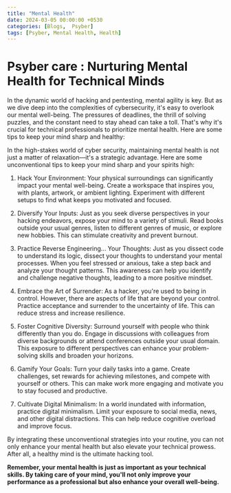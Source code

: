 ```yaml
---
title: "Mental Health"
date: 2024-03-05 00:00:00 +0530
categories: [Blogs,  Psyber] 
tags: [Psyber, Mental Health, Health]
---
```



# Psyber care : Nurturing Mental Health for Technical Minds

In the dynamic world of hacking and pentesting, mental agility is key. But as we dive deep into the complexities of cybersecurity, it's easy to overlook our mental well-being. The pressures of deadlines, the thrill of solving puzzles, and the constant need to stay ahead can take a toll. That's why it's crucial for technical professionals to prioritize mental health. Here are some tips to keep your mind sharp and healthy:

In the high-stakes world of cyber security, maintaining mental health is not just a matter of relaxation—it's a strategic advantage. Here are some unconventional tips to keep your mind sharp and your spirits high:

1. Hack Your Environment: Your physical surroundings can significantly impact your mental well-being. Create a workspace that inspires you, with plants, artwork, or ambient lighting. Experiment with different setups to find what keeps you motivated and focused.

2. Diversify Your Inputs: Just as you seek diverse perspectives in your hacking endeavors, expose your mind to a variety of stimuli. Read books outside your usual genres, listen to different genres of music, or explore new hobbies. This can stimulate creativity and prevent burnout.

3. Practice Reverse Engineering... Your Thoughts: Just as you dissect code to understand its logic, dissect your thoughts to understand your mental processes. When you feel stressed or anxious, take a step back and analyze your thought patterns. This awareness can help you identify and challenge negative thoughts, leading to a more positive mindset.

4. Embrace the Art of Surrender: As a hacker, you're used to being in control. However, there are aspects of life that are beyond your control. Practice acceptance and surrender to the uncertainty of life. This can reduce stress and increase resilience.

5. Foster Cognitive Diversity: Surround yourself with people who think differently than you do. Engage in discussions with colleagues from diverse backgrounds or attend conferences outside your usual domain. This exposure to different perspectives can enhance your problem-solving skills and broaden your horizons.

6. Gamify Your Goals: Turn your daily tasks into a game. Create challenges, set rewards for achieving milestones, and compete with yourself or others. This can make work more engaging and motivate you to stay focused and productive.

7. Cultivate Digital Minimalism: In a world inundated with information, practice digital minimalism. Limit your exposure to social media, news, and other digital distractions. This can help reduce cognitive overload and improve focus.

By integrating these unconventional strategies into your routine, you can not only enhance your mental health but also elevate your technical prowess. After all, a healthy mind is the ultimate hacking tool.

<strong>Remember, your mental health is just as important as your technical skills. By taking care of your mind, you'll not only improve your performance as a professional but also enhance your overall well-being.</strong>